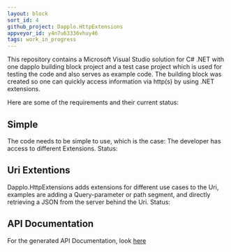 ```yaml
---
layout: block
sort_id: 4
github_project: Dapplo.HttpExtensions
appveyor_id: y4n7u63336vhuy46
tags: work_in_progress
---
```


This repository contains a Microsoft Visual Studio solution for C# .NET with one dapplo building block project and a test case project which is used for testing the code and also serves as example code. The building block was created so one can quickly access information via http(s) by using .NET extensions.


Here are some of the requirements and their current status:

Simple
------
The code needs to be simple to use, which is the case: The developer has access to different Extensions.
Status: <span class="glyphicon glyphicon-ok"/>

Uri Extentions
----------------
Dapplo.HttpExtensions adds extensions for different use cases to the Uri, examples are adding a Query-parameter or path segment, and directly retrieving a JSON from the server behind the Uri.
Status: <span class="glyphicon glyphicon-ok"/>

API Documentation
----------------
For the generated API Documentation, look [here](http://www.dapplo.net/documentation/Dapplo.HttpExtensions/api/Dapplo.HttpExtensions.html)
